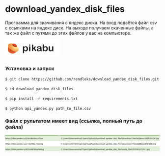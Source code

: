 # download_yandex_disk_files

Программа для скачивания с яндекс диска. На вход подаётся файл csv с ссылками на яндекс диск. На выходе получаем скаченные файлы, а так же файл с путями до этих файлов у вас на компьютере.

![статья написана для Pikabu](/img/pikabu.png)


### Установка и запуск

```
$ git clone https://github.com/rendleks/download_yandex_disk_files.git

$ cd download_yandex_disk_files

$ pip install -r requirements.txt

$ python api_yandex.py path_to_file.csv
```


### Файл с рультатом имеет вид (ссылка, полный путь до файла)

![relult_data.csv](/img/csv-result.jpg)